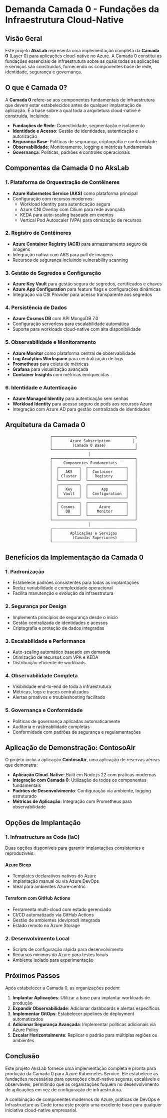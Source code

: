 # Demanda Camada 0 - Fundações da Infraestrutura Cloud-Native

## Visão Geral

Este projeto **AksLab** representa uma implementação completa da **Camada 0** (Layer 0) para aplicações cloud-native no Azure. A Camada 0 constitui as fundações essenciais de infraestrutura sobre as quais todas as aplicações e serviços são construídos, fornecendo os componentes base de rede, identidade, segurança e governança.

## O que é Camada 0?

A **Camada 0** refere-se aos componentes fundamentais de infraestrutura que devem estar estabelecidos antes de qualquer implantação de aplicação. É a base sobre a qual toda a arquitetura cloud-native é construída, incluindo:

- **Fundações de Rede**: Conectividade, segmentação e isolamento
- **Identidade e Acesso**: Gestão de identidades, autenticação e autorização
- **Segurança Base**: Políticas de segurança, criptografia e conformidade
- **Observabilidade**: Monitoramento, logging e métricas fundamentais
- **Governança**: Políticas, padrões e controles operacionais

## Componentes da Camada 0 no AksLab

### 1. Plataforma de Orquestração de Contêineres
- **Azure Kubernetes Service (AKS)** como plataforma principal
- Configuração com recursos modernos:
  - Workload Identity para autenticação segura
  - Azure CNI Overlay com Cilium para rede avançada
  - KEDA para auto-scaling baseado em eventos
  - Vertical Pod Autoscaler (VPA) para otimização de recursos

### 2. Registro de Contêineres
- **Azure Container Registry (ACR)** para armazenamento seguro de imagens
- Integração nativa com AKS para pull de imagens
- Recursos de segurança incluindo vulnerability scanning

### 3. Gestão de Segredos e Configuração
- **Azure Key Vault** para gestão segura de segredos, certificados e chaves
- **Azure App Configuration** para feature flags e configurações dinâmicas
- Integração via CSI Provider para acesso transparente aos segredos

### 4. Persistência de Dados
- **Azure Cosmos DB** com API MongoDB 7.0
- Configuração serverless para escalabilidade automática
- Suporte para workloads cloud-native com alta disponibilidade

### 5. Observabilidade e Monitoramento
- **Azure Monitor** como plataforma central de observabilidade
- **Log Analytics Workspace** para centralização de logs
- **Prometheus** para coleta de métricas
- **Grafana** para visualização avançada
- **Container Insights** com métricas enriquecidas

### 6. Identidade e Autenticação
- **Azure Managed Identity** para autenticação sem senhas
- **Workload Identity** para acesso seguro de pods aos recursos Azure
- Integração com Azure AD para gestão centralizada de identidades

## Arquitetura da Camada 0

```
                    ┌─────────────────────────────────────┐
                    │        Azure Subscription          │
                    │         (Camada 0 Base)             │
                    └─────────────────────────────────────┘
                                     │
                    ┌─────────────────────────────────────┐
                    │     Componentes Fundamentais        │
                    │  ┌─────────┐  ┌─────────────────┐   │
                    │  │   AKS   │  │  Container      │   │
                    │  │ Cluster │  │   Registry      │   │
                    │  └─────────┘  └─────────────────┘   │
                    │  ┌─────────┐  ┌─────────────────┐   │
                    │  │   Key   │  │      App        │   │
                    │  │  Vault  │  │  Configuration  │   │
                    │  └─────────┘  └─────────────────┘   │
                    │  ┌─────────┐  ┌─────────────────┐   │
                    │  │ Cosmos  │  │     Azure       │   │
                    │  │   DB    │  │    Monitor      │   │
                    │  └─────────┘  └─────────────────┘   │
                    └─────────────────────────────────────┘
                                     │
                    ┌─────────────────────────────────────┐
                    │        Aplicações e Serviços        │
                    │         (Camadas Superiores)        │
                    └─────────────────────────────────────┘
```

## Benefícios da Implementação da Camada 0

### 1. **Padronização**
- Estabelece padrões consistentes para todas as implantações
- Reduz variabilidade e complexidade operacional
- Facilita manutenção e evolução da infraestrutura

### 2. **Segurança por Design**
- Implementa princípios de segurança desde o início
- Gestão centralizada de identidades e acessos
- Criptografia e proteção de dados integradas

### 3. **Escalabilidade e Performance**
- Auto-scaling automático baseado em demanda
- Otimização de recursos com VPA e KEDA
- Distribuição eficiente de workloads

### 4. **Observabilidade Completa**
- Visibilidade end-to-end de toda a infraestrutura
- Métricas, logs e traces centralizados
- Alertas proativos e troubleshooting facilitado

### 5. **Governança e Conformidade**
- Políticas de governança aplicadas automaticamente
- Auditoria e rastreabilidade completas
- Conformidade com padrões de segurança e regulamentações

## Aplicação de Demonstração: ContosoAir

O projeto inclui a aplicação **ContosoAir**, uma aplicação de reservas aéreas que demonstra:

- **Aplicação Cloud-Native**: Built em Node.js 22 com práticas modernas
- **Integração com Camada 0**: Utilização de todos os componentes fundamentais
- **Padrões de Desenvolvimento**: Configuração via ambiente, logging estruturado
- **Métricas de Aplicação**: Integração com Prometheus para observabilidade

## Opções de Implantação

### 1. **Infrastructure as Code (IaC)**
Duas opções disponíveis para garantir implantações consistentes e reproduzíveis:

#### **Azure Bicep**
- Templates declarativos nativos do Azure
- Implantação manual ou via Azure DevOps
- Ideal para ambientes Azure-centric

#### **Terraform com GitHub Actions**
- Ferramenta multi-cloud com estado gerenciado
- CI/CD automatizado via GitHub Actions
- Gestão de ambientes (dev/prod) integrada
- Estado remoto no Azure Storage

### 2. **Desenvolvimento Local**
- Scripts de configuração rápida para desenvolvimento
- Recursos mínimos do Azure para testes locais
- Ambiente isolado para experimentação

## Próximos Passos

Após estabelecer a Camada 0, as organizações podem:

1. **Implantar Aplicações**: Utilizar a base para implantar workloads de produção
2. **Expandir Observabilidade**: Adicionar dashboards e alertas específicos
3. **Implementar GitOps**: Estabelecer pipelines de deployment automatizados
4. **Adicionar Segurança Avançada**: Implementar políticas adicionais via Azure Policy
5. **Escalar Horizontalmente**: Replicar o padrão para múltiplas regiões ou ambientes

## Conclusão

Este projeto AksLab fornece uma implementação completa e pronta para produção da Camada 0 para Azure Kubernetes Service. Ele estabelece as fundações necessárias para operações cloud-native seguras, escaláveis e observáveis, permitindo que as organizações foquem no desenvolvimento de aplicações em vez de configuração de infraestrutura.

A combinação de componentes modernos do Azure, práticas de DevOps e Infrastructure as Code torna este projeto uma excelente base para qualquer iniciativa cloud-native empresarial.